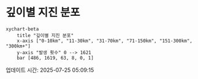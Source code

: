 # 깊이별 지진 분포

```mermaid
xychart-beta
    title "깊이별 지진 분포"
    x-axis ["0-10km", "11-30km", "31-70km", "71-150km", "151-300km", "300km+"]
    y-axis "발생 횟수" 0 --> 1621
    bar [486, 1619, 63, 8, 0, 1]
```

업데이트 시간: 2025-07-25 05:09:15
